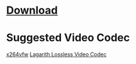 # [Download](https://github.com/Zeinok/SidWiz2F/releases/latest)

# Suggested Video Codec
[x264vfw](https://sourceforge.net/projects/x264vfw/)
[Lagarith Lossless Video Codec](https://lags.leetcode.net/codec.html)
